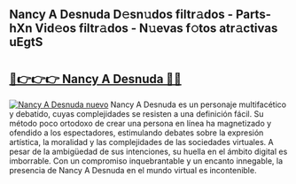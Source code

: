 ## Nancy A Desnuda D𝚎sn𝚞dos filtr𝚊dos - Parts-hXn Vid𝚎os filtr𝚊dos - N𝚞evas f𝚘tos atr𝚊ctivas uEgtS

# <h2><a href="http://mb1kog.tromn.icu/?c=Nancy+A+Desnuda">🔗👉👉👉 Nancy A Desnuda 🔗🔗</a></h2>

[![Nancy A Desnuda nuevo](https://i.imgur.com/pEAQMta.gif)](http://mb1kog.tromn.icu/?c=Nancy+A+Desnuda)
Nancy A Desnuda es un personaje multifacético y debatido, cuyas complejidades se resisten a una definición fácil.  Su método poco ortodoxo de crear una persona en línea ha magnetizado y ofendido a los espectadores, estimulando debates sobre la expresión artística, la moralidad y las complejidades de las sociedades virtuales. A pesar de la ambigüedad de sus intenciones, su huella en el ámbito digital es imborrable. Con un compromiso inquebrantable y un encanto innegable, la presencia de Nancy A Desnuda en el mundo virtual es incontenible.
